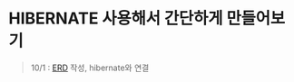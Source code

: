 # HIBERNATE 사용해서 간단하게 만들어보기
> 10/1 : [ERD](https://www.erdcloud.com/d/LhfvnY2HRQCg8xgiH) 작성, hibernate와 연결
